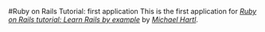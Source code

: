 #Ruby on Rails Tutorial: first application
This is the first application for [*Ruby on Rails tutorial: Learn Rails by example*](http://railstutorial.org/) by [*Michael Hartl*](http://michaelhartl.com/).